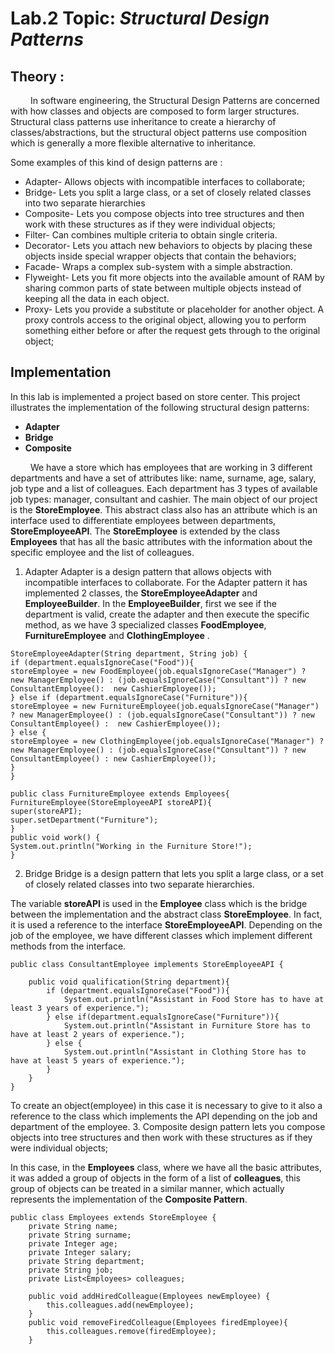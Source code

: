 # Lab.2 Topic: *Structural Design Patterns*

## Theory :
&ensp;&ensp;&ensp;&ensp; In software engineering, the Structural Design Patterns are concerned with how classes and objects are composed to form larger structures. Structural class patterns use inheritance to create a hierarchy of classes/abstractions, but the structural object patterns use composition which is generally a more flexible alternative to inheritance.

Some examples of this kind of design patterns are :
* Adapter- Allows objects with incompatible interfaces to collaborate;
* Bridge- Lets you split a large class, or a set of closely related classes into two separate hierarchies
* Composite- Lets you compose objects into tree structures and then work with these structures as if they were individual objects;
* Filter- Can combines multiple criteria to obtain single criteria.
* Decorator- Lets you attach new behaviors to objects by placing these objects inside special wrapper objects that contain the behaviors;
* Facade- Wraps a complex sub-system with a simple abstraction.
* Flyweight- Lets you fit more objects into the available amount of RAM by sharing common parts of state between multiple objects instead of keeping all the data in each object.
* Proxy- Lets you provide a substitute or placeholder for another object. A proxy controls access to the original object, allowing you to perform something either before or after the request gets through to the original object;

## Implementation

In this lab is implemented a project based on store center.
This project illustrates the implementation of the following structural design patterns:
* __Adapter__
* __Bridge__
* __Composite__

&ensp;&ensp;&ensp;&ensp; We have a store which has employees that are working in 3 different departments and have a set of attributes like: name, surname, age, salary, job type and a list of colleagues.
Each department has 3 types of available job types: manager, consultant and cashier. The main object of our project is the __StoreEmployee__. This abstract class also has an attribute which is an interface used to differentiate employees between departments, __StoreEmployeeAPI__.
The __StoreEmployee__ is extended by the class __Employees__ that has all the basic attributes with the information about the specific employee and the list of colleagues. 
1. Adapter
   Adapter is a design pattern that allows objects with incompatible interfaces to collaborate. For the Adapter pattern it has implemented 2 classes, the __StoreEmployeeAdapter__ 
and __EmployeeBuilder__. In the __EmployeeBuilder__, first we see if the department is valid, create the adapter and then execute the specific method, as we have 3 specialized classes __FoodEmployee__, __FurnitureEmployee__ and __ClothingEmployee__ .
~~~
StoreEmployeeAdapter(String department, String job) {
if (department.equalsIgnoreCase("Food")){
storeEmployee = new FoodEmployee(job.equalsIgnoreCase("Manager") ?  new ManagerEmployee() : (job.equalsIgnoreCase("Consultant")) ? new ConsultantEmployee():  new CashierEmployee());
} else if (department.equalsIgnoreCase("Furniture")){
storeEmployee = new FurnitureEmployee(job.equalsIgnoreCase("Manager") ? new ManagerEmployee() : (job.equalsIgnoreCase("Consultant")) ? new ConsultantEmployee() :  new CashierEmployee());
} else {
storeEmployee = new ClothingEmployee(job.equalsIgnoreCase("Manager") ? new ManagerEmployee() : (job.equalsIgnoreCase("Consultant")) ? new ConsultantEmployee() : new CashierEmployee());
}
}
~~~
~~~
public class FurnitureEmployee extends Employees{
FurnitureEmployee(StoreEmployeeAPI storeAPI){
super(storeAPI);
super.setDepartment("Furniture");
}
public void work() {
System.out.println("Working in the Furniture Store!");
}
~~~
2. Bridge
   Bridge is a design pattern that lets you split a large class, or a set of closely related classes into two separate hierarchies.

The variable __storeAPI__ is used in the __Employee__ class which is the bridge between the implementation and the abstract class __StoreEmployee__. In fact, it is used a reference to 
the interface __StoreEmployeeAPI__. Depending on the job of the employee, we have different classes which implement different methods from the interface.
~~~
public class ConsultantEmployee implements StoreEmployeeAPI {

    public void qualification(String department){
        if (department.equalsIgnoreCase("Food")){
            System.out.println("Assistant in Food Store has to have at least 3 years of experience.");
        } else if(department.equalsIgnoreCase("Furniture")){
            System.out.println("Assistant in Furniture Store has to have at least 2 years of experience.");
        } else {
            System.out.println("Assistant in Clothing Store has to have at least 5 years of experience.");
        }
    }
}
~~~
To create an object(employee) in this case it is necessary to  give to it also a reference to the class which implements the API depending on the job and department of the employee.
3. Composite design pattern lets you compose objects into tree structures and then work with these structures as if they were individual objects;
   
In this case, in the __Employees__ class, where we have all the basic attributes, it was added a group of objects in the form of a list of __colleagues__, this group of objects 
can be treated in a similar manner, which actually represents the implementation of the __Composite Pattern__.
~~~
public class Employees extends StoreEmployee {
    private String name;
    private String surname;
    private Integer age;
    private Integer salary;
    private String department;
    private String job;
    private List<Employees> colleagues;

    public void addHiredColleague(Employees newEmployee) {
        this.colleagues.add(newEmployee);
    }
    public void removeFiredColleague(Employees firedEmployee){
        this.colleagues.remove(firedEmployee);
    }
~~~
